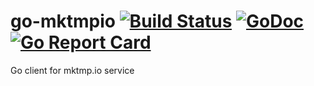 # go-mktmpio [![Build Status](https://travis-ci.org/mktmpio/go-mktmpio.svg)](https://travis-ci.org/mktmpio/go-mktmpio) [![GoDoc](https://godoc.org/github.com/mktmpio/go-mktmpio?status.svg)](https://godoc.org/github.com/mktmpio/go-mktmpio) [![Go Report Card](https://goreportcard.com/badge/github.com/mktmpio/go-mktmpio)](https://goreportcard.com/report/github.com/mktmpio/go-mktmpio)

Go client for mktmp.io service
